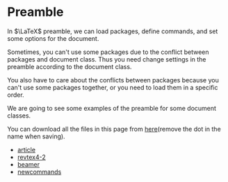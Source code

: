 # Preamble

In $\LaTeX$ preamble, we can load packages, define commands, and set some options for the document.

Sometimes, you can't use some packages due to the conflict between packages and document class. Thus you need change settings in the preamble according to the document class.

You also have to care about the conflicts between packages because you can't use some packages together, or you need to load them in a specific order.

We are going to see some examples of the preamble for some document classes.

You can download all the files in this page from [here](https://github.com/kkensuke/setting/tree/main/.home)(remove the dot in the name when saving).

- [article](./article.md)
- [revtex4-2](./revtex4-2.md)
- [beamer](./beamer.md)
- [newcommands](./newcommands.md)